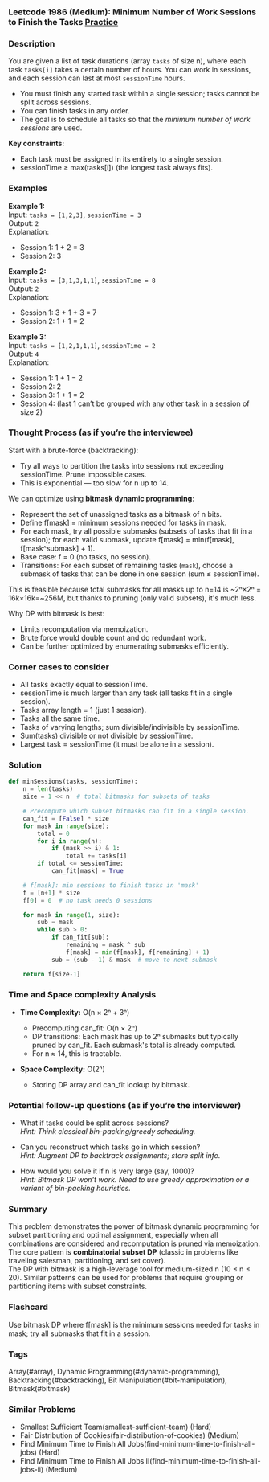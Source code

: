 ### Leetcode 1986 (Medium): Minimum Number of Work Sessions to Finish the Tasks [Practice](https://leetcode.com/problems/minimum-number-of-work-sessions-to-finish-the-tasks)

### Description  
You are given a list of task durations (array `tasks` of size n), where each task `tasks[i]` takes a certain number of hours. You can work in sessions, and each session can last at most `sessionTime` hours.  
- You must finish any started task within a single session; tasks cannot be split across sessions.
- You can finish tasks in any order.
- The goal is to schedule all tasks so that the *minimum number of work sessions* are used.

**Key constraints:**  
- Each task must be assigned in its entirety to a single session.
- sessionTime ≥ max(tasks[i]) (the longest task always fits).

### Examples  

**Example 1:**  
Input: `tasks = [1,2,3]`, `sessionTime = 3`  
Output: `2`  
Explanation:  
- Session 1: 1 + 2 = 3  
- Session 2: 3

**Example 2:**  
Input: `tasks = [3,1,3,1,1]`, `sessionTime = 8`  
Output: `2`  
Explanation:  
- Session 1: 3 + 1 + 3 = 7  
- Session 2: 1 + 1 = 2

**Example 3:**  
Input: `tasks = [1,2,1,1,1]`, `sessionTime = 2`  
Output: `4`  
Explanation:  
- Session 1: 1 + 1 = 2  
- Session 2: 2  
- Session 3: 1 + 1 = 2  
- Session 4: (last 1 can’t be grouped with any other task in a session of size 2)

### Thought Process (as if you’re the interviewee)  

Start with a brute-force (backtracking):  
- Try all ways to partition the tasks into sessions not exceeding sessionTime. Prune impossible cases.  
- This is exponential — too slow for n up to 14.

We can optimize using **bitmask dynamic programming**:  
- Represent the set of unassigned tasks as a bitmask of n bits.
- Define f[mask] = minimum sessions needed for tasks in mask.
- For each mask, try all possible submasks (subsets of tasks that fit in a session); for each valid submask, update f[mask] = min(f[mask], f[mask^submask] + 1).
- Base case: f = 0 (no tasks, no session).
- Transitions: For each subset of remaining tasks (`mask`), choose a submask of tasks that can be done in one session (sum ≤ sessionTime).

This is feasible because total submasks for all masks up to n=14 is ~2ⁿ×2ⁿ = 16k×16k=~256M, but thanks to pruning (only valid subsets), it's much less.

Why DP with bitmask is best:  
- Limits recomputation via memoization.
- Brute force would double count and do redundant work.
- Can be further optimized by enumerating submasks efficiently.

### Corner cases to consider  
- All tasks exactly equal to sessionTime.  
- sessionTime is much larger than any task (all tasks fit in a single session).  
- Tasks array length = 1 (just 1 session).  
- Tasks all the same time.  
- Tasks of varying lengths; sum divisible/indivisible by sessionTime.  
- Sum(tasks) divisible or not divisible by sessionTime.  
- Largest task = sessionTime (it must be alone in a session).

### Solution

```python
def minSessions(tasks, sessionTime):
    n = len(tasks)
    size = 1 << n  # total bitmasks for subsets of tasks

    # Precompute which subset bitmasks can fit in a single session.
    can_fit = [False] * size
    for mask in range(size):
        total = 0
        for i in range(n):
            if (mask >> i) & 1:
                total += tasks[i]
        if total <= sessionTime:
            can_fit[mask] = True

    # f[mask]: min sessions to finish tasks in 'mask'
    f = [n+1] * size
    f[0] = 0  # no task needs 0 sessions

    for mask in range(1, size):
        sub = mask
        while sub > 0:
            if can_fit[sub]:
                remaining = mask ^ sub
                f[mask] = min(f[mask], f[remaining] + 1)
            sub = (sub - 1) & mask  # move to next submask

    return f[size-1]
```

### Time and Space complexity Analysis  

- **Time Complexity:** O(n × 2ⁿ + 3ⁿ)  
  - Precomputing can_fit: O(n × 2ⁿ)
  - DP transitions: Each mask has up to 2ⁿ submasks but typically pruned by can_fit. Each submask's total is already computed.
  - For n ≈ 14, this is tractable.

- **Space Complexity:** O(2ⁿ)  
  - Storing DP array and can_fit lookup by bitmask.

### Potential follow-up questions (as if you’re the interviewer)  

- What if tasks could be split across sessions?  
  *Hint: Think classical bin-packing/greedy scheduling.*

- Can you reconstruct which tasks go in which session?  
  *Hint: Augment DP to backtrack assignments; store split info.*

- How would you solve it if n is very large (say, 1000)?  
  *Hint: Bitmask DP won't work. Need to use greedy approximation or a variant of bin-packing heuristics.*

### Summary
This problem demonstrates the power of bitmask dynamic programming for subset partitioning and optimal assignment, especially when all combinations are considered and recomputation is pruned via memoization.  
The core pattern is **combinatorial subset DP** (classic in problems like traveling salesman, partitioning, and set cover).  
The DP with bitmask is a high-leverage tool for medium-sized n (10 ≤ n ≤ 20). Similar patterns can be used for problems that require grouping or partitioning items with subset constraints.


### Flashcard
Use bitmask DP where f[mask] is the minimum sessions needed for tasks in mask; try all submasks that fit in a session.

### Tags
Array(#array), Dynamic Programming(#dynamic-programming), Backtracking(#backtracking), Bit Manipulation(#bit-manipulation), Bitmask(#bitmask)

### Similar Problems
- Smallest Sufficient Team(smallest-sufficient-team) (Hard)
- Fair Distribution of Cookies(fair-distribution-of-cookies) (Medium)
- Find Minimum Time to Finish All Jobs(find-minimum-time-to-finish-all-jobs) (Hard)
- Find Minimum Time to Finish All Jobs II(find-minimum-time-to-finish-all-jobs-ii) (Medium)
